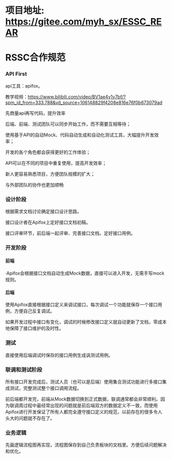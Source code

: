 # 项目地址: https://gitee.com/myh_sx/ESSC_REAR

# RSSC合作规范

### API First
api工具：apifox。

教学视频：https://www.bilibili.com/video/BV1ae4y1y7bf/?spm_id_from=333.788&vd_source=106148829f4208e816e76f0b673079ad

先商量api再写代码，提升效率

后端、前端、测试团队可以同步开始工作，而不需要互相等待；

使用基于API的自动Mock、代码自动生成和自动化测试工具，大幅提升开发效率；

开发的各个角色都会获得更好的工作体验；

API可以在不同的项目中重复使用，提高开发效率；

新人更容易熟悉项目，方便团队规模的扩大；

与外部团队的协作也更加顺畅

### 设计阶段

根据需求文档讨论确定接口设计思路。

接口设计者在Apifox上定好接口文档初稿。

接口评审环节，前后端一起评审、完善接口文档，定好接口用例。

### 开发阶段

  #### 前端

  ·Apifox会根据接口文档自动生成Mock数据，直接可以进入开发，无需手写mock规则。

  #### 后端

  使用Apifox直接根据接口定义来调试接口，每次调试一个功能就保存一个接口用例，方便自己反复调试。
  
  如果开发过程中接口有变化，调试的时候修改接口定义就自动更新了文档，零成本地保障了接口维护的及时性。

  ### 测试
  
  直接使用后端调试时保存的接口用例生成讽测试用例。
  
### 联调和测试阶段

所有接口开发完成后，测试人员（也可以是后端）使用集合测试功能进行多接口集成测试，完整测试整个接口调用流程。

前后端都开发完，前端从Mock数据切换到正式数据，联调通常都会非常顺利。因为联调周过程中最经常出现的问题就是前后端双方的数据定义不一致，而使用Apifox进行开发保证了所有人都完全遵守接口定义的规范，以前存在的很多令人头大的问题就不存在了。

### 业务逻辑

先画逻辑流程图再实现，流程图保存到自己负责板块的文档里。方便后续问题解决和优化。

